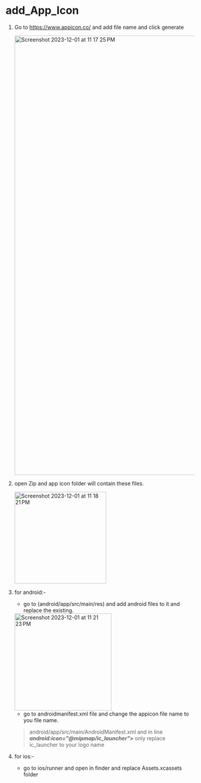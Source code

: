 # add_App_Icon

1. Go to https://www.appicon.co/ and add file name and click generate
   
      <img width="1167" alt="Screenshot 2023-12-01 at 11 17 25 PM" src="https://github.com/adityagaur0/add_App_Icon/assets/112656570/98dc4a71-c0fe-4bcb-b1de-7194ccd05444">
   
2. open Zip and app icon folder will contain these files.
   
     <img width="244" alt="Screenshot 2023-12-01 at 11 18 21 PM" src="https://github.com/adityagaur0/add_App_Icon/assets/112656570/2efa6d69-841a-432b-8513-a6125c467f64">

3. for android:-
   - go to (android/app/src/main/res) and add android files to it and replace the existing.
     
    <img width="258" alt="Screenshot 2023-12-01 at 11 21 23 PM" src="https://github.com/adityagaur0/add_App_Icon/assets/112656570/c6563d39-7a9b-49a6-a3b8-86c1cd8d753b">

   -  go to androidmanifest.xml file and change the appicon file name to you file name.
   > android/app/src/main/AndroidManifest.xml and in line ***android:icon="@mipmap/ic_launcher">*** only replace ic_launcher to your logo name

4. for ios:-
   - go to ios/runner and open in finder and replace Assets.xcassets folder
